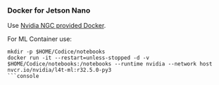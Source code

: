 ### Docker for Jetson Nano

Use [Nvidia NGC provided Docker](https://ngc.nvidia.com/catalog/containers).

For ML Container use:

```console
mkdir -p $HOME/Codice/notebooks
docker run -it --restart=unless-stopped -d -v $HOME/Codice/notebooks:/notebooks --runtime nvidia --network host nvcr.io/nvidia/l4t-ml:r32.5.0-py3
```console


